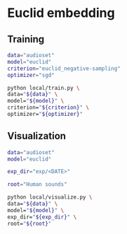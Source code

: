 # Euclid embedding

## Training

```sh
data="audioset"
model="euclid"
criterion="euclid_negative-sampling"
optimizer="sgd"

python local/train.py \
data="${data}" \
model="${model}" \
criterion="${criterion}" \
optimizer="${optimizer}"
```

## Visualization

```sh
data="audioset"
model="euclid"

exp_dir="exp/<DATE>"

root="Human sounds"

python local/visualize.py \
data="${data}" \
model="${model}" \
exp_dir="${exp_dir}" \
root="${root}"
```
